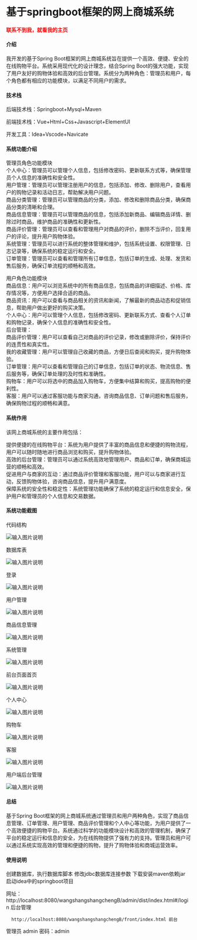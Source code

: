 # 基于springboot框架的网上商城系统

<h4 style='color:red'>联系不到我，就看我的主页 </h4> 
 
#### 介绍

我开发的基于Spring Boot框架的网上商城系统旨在提供一个高效、便捷、安全的在线购物平台。系统采用现代化的设计理念，结合Spring Boot的强大功能，实现了用户友好的购物体验和高效的后台管理。系统分为两种角色：管理员和用户，每个角色都有相应的功能模块，以满足不同用户的需求。

#### 技术栈

后端技术栈：Springboot+Mysql+Maven

前端技术栈：Vue+Html+Css+Javascript+ElementUI

开发工具：Idea+Vscode+Navicate

#### 系统功能介绍

管理员角色功能模块    
个人中心：管理员可以管理个人信息，包括修改密码、更新联系方式等，确保管理员个人信息的准确性和安全性。  
用户管理：管理员可以管理注册用户的信息，包括添加、修改、删除用户，查看用户的购物记录和活动日志，帮助解决用户问题。  
商品分类管理：管理员可以管理商品的分类，添加、修改和删除商品分类，确保商品分类的清晰和合理。  
商品信息管理：管理员可以管理商品的信息，包括添加新商品、编辑商品详情、删除过时商品，维护商品的准确性和更新性。  
商品评价管理：管理员可以查看和管理用户对商品的评价，删除不当评价，回复用户的评论，提升用户购物体验。  
系统管理：管理员可以进行系统的整体管理和维护，包括系统设置、权限管理、日志记录等，确保系统的稳定运行和安全。  
订单管理：管理员可以查看和管理所有订单信息，包括订单的生成、处理、发货和售后服务，确保订单流程的顺畅和高效。  

用户角色功能模块  
商品信息：用户可以浏览系统中的所有商品信息，包括商品的详细描述、价格、库存情况等，方便用户选择合适的商品。  
商品资讯：用户可以查看与商品相关的资讯和新闻，了解最新的商品动态和促销信息，帮助用户做出更好的购买决策。  
个人中心：用户可以管理个人信息，包括修改密码、更新联系方式、查看个人订单和购物记录，确保个人信息的准确性和安全性。  
后台管理：  
商品评价管理：用户可以查看自己对商品的评价记录，修改或删除评价，保持评价的连贯性和真实性。  
我的收藏管理：用户可以管理自己收藏的商品，方便日后查阅和购买，提升购物体验。  
订单管理：用户可以查看和管理自己的订单信息，包括订单的状态、物流信息、售后服务等，确保订单处理的及时性和准确性。  
购物车：用户可以将选中的商品加入购物车，方便集中结算和购买，提高购物的便利性。  
客服：用户可以通过客服功能与商家沟通，咨询商品信息、订单问题和售后服务，确保购物过程的顺畅和满意。  

#### 系统作用

该网上商城系统的主要作用包括：

提供便捷的在线购物平台：系统为用户提供了丰富的商品信息和便捷的购物流程，用户可以随时随地进行商品浏览和购买，提升购物体验。  
高效的后台管理：管理员可以通过系统高效地管理用户、商品和订单，确保商城运营的顺畅和高效。  
促进用户与商家的互动：通过商品评价管理和客服功能，用户可以与商家进行互动，反馈购物体验，咨询商品信息，提升用户满意度。  
保障系统的安全性和稳定性：系统管理功能确保了系统的稳定运行和信息安全，保护用户和管理员的个人信息和交易数据。  

#### 系统功能截图

代码结构

![输入图片说明](images/099655f45da82a13b47fef925f5d93f.png)

数据库表

![输入图片说明](images/970c7283cd77f4fd6e305ab60413b70.png)

登录

![输入图片说明](images/186ab9a8039a1a19c615c3e71de5660.png)

用户管理

![输入图片说明](images/326ef3a62187ffef505a24896a2284d.png)

商品信息管理

![输入图片说明](images/7543a89c99234d583c0b0ac1b9ad419.png)

系统管理

![输入图片说明](images/2915b8dcbc118d7a1964b89657a3685.png)

前台页面首页

![输入图片说明](images/4ea480af1d52877f0c7d1633af4eff6.png)

个人中心

![输入图片说明](images/88f3c60a5a8a8f124c7032d4e294cbd.png)

购物车

![输入图片说明](images/2a6194fe12bda8b2b702d201ada7fc8.png)

客服

![输入图片说明](images/060400e83a50f3638b9ede601925597.png)

用户端后台管理

![输入图片说明](images/46f2c510889261735ffbef91a7eace6.png)

#### 总结

基于Spring Boot框架的网上商城系统通过管理员和用户两种角色，实现了商品信息管理、订单管理、用户管理、商品评价管理和个人中心等功能，为用户提供了一个高效便捷的购物平台。系统通过科学的功能模块设计和高效的管理机制，确保了平台的稳定运行和信息的安全，为在线购物提供了强有力的支持。管理员和用户可以通过系统实现高效的管理和便捷的购物，提升了购物体验和商城运营效率。

#### 使用说明

创建数据库，执行数据库脚本 修改jdbc数据库连接参数 下载安装maven依赖jar 启动idea中的springboot项目

网址：http://localhost:8080/wangshangshangchengB/admin/dist/index.html#/login 后台管理

      http://localhost:8080/wangshangshangchengB/front/index.html 前台

管理员  admin  密码：admin     